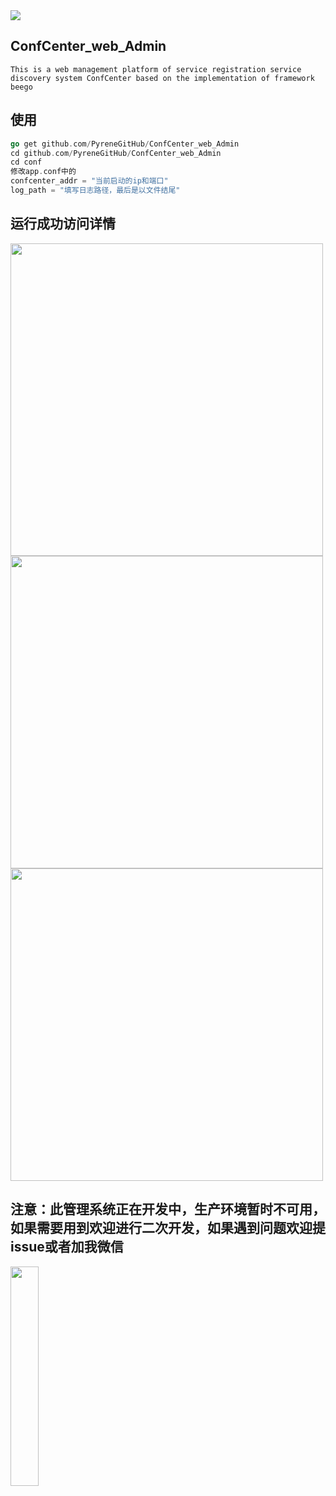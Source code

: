 <img src='https://github.com/PyreneGitHub/ConfCenter_web_Admin/blob/master/png/logo.png' div align=center; />



## ConfCenter_web_Admin

```
This is a web management platform of service registration service discovery system ConfCenter based on the implementation of framework beego
```



## 使用

```go
go get github.com/PyreneGitHub/ConfCenter_web_Admin
cd github.com/PyreneGitHub/ConfCenter_web_Admin
cd conf
修改app.conf中的
confcenter_addr = "当前启动的ip和端口"
log_path = "填写日志路径，最后是以文件结尾"
```



## 运行成功访问详情

<img src='https://github.com/PyreneGitHub/ConfCenter_web_Admin/blob/master/png/home_page.png' align='center' style=' width:500px;height:200 px'/>

<img src='https://github.com/PyreneGitHub/ConfCenter_web_Admin/blob/master/png/quick.png' align='center' style=' width:500px;height:100 px'/>

<img src='https://github.com/PyreneGitHub/ConfCenter_web_Admin/blob/master/png/all.png' align='center' style=' width:500px;height:200 px'/>



## 注意：此管理系统正在开发中，生产环境暂时不可用，如果需要用到欢迎进行二次开发，如果遇到问题欢迎提issue或者加我微信

<img src='https://github.com/PyreneGitHub/ConfCenter_web_Admin/blob/master/png/%E5%BE%AE%E4%BF%A1%E5%9B%BE%E7%89%87.jpg' div align=center; width = 30% height = 30%/>





